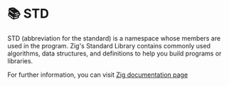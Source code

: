 # 📚 STD

STD (abbreviation for the standard) is a namespace whose members are used in the program. Zig's Standard Library contains commonly used algorithms, data structures, and definitions to help you build programs or libraries.

For further information, you can visit [Zig documentation page](https://ziglang.org/documentation/master/)